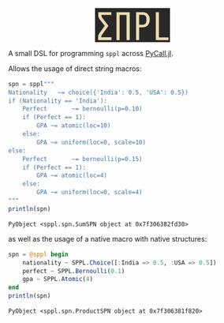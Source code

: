 <img src="sppl.png" style="display:block;margin-right:auto;margin-left:auto;width:30%;">

A small DSL for programming `sppl` across [PyCall.jl](https://github.com/JuliaPy/PyCall.jl).

Allows the usage of direct string macros:

```julia
spn = sppl"""
Nationality   ~= choice({'India': 0.5, 'USA': 0.5})
if (Nationality == 'India'):
    Perfect       ~= bernoulli(p=0.10)
    if (Perfect == 1):  
        GPA ~= atomic(loc=10)
    else:               
        GPA ~= uniform(loc=0, scale=10)
else:
    Perfect       ~= bernoulli(p=0.15)
    if (Perfect == 1):  
        GPA ~= atomic(loc=4)
    else:               
        GPA ~= uniform(loc=0, scale=4)
"""
println(spn)
```

```
PyObject <sppl.spn.SumSPN object at 0x7f306382fd30>
```

as well as the usage of a native macro with native structures:

```julia
spn = @sppl begin
    nationality ~ SPPL.Choice([:India => 0.5, :USA => 0.5])
    perfect ~ SPPL.Bernoulli(0.1)
    gpa ~ SPPL.Atomic(4)
end
println(spn)
```

```
PyObject <sppl.spn.ProductSPN object at 0x7f306381f820>
```
